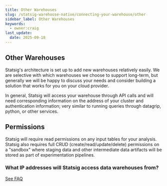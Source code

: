 ```yaml
---
title: Other Warehouses
slug: /statsig-warehouse-native/connecting-your-warehouse/other
sidebar_label: Other Warehouses
keywords:
  - owner:craig
last_update:
  date: 2025-09-18
---
```


## Other Warehouses

Statsig's architecture is set up to add new warehouses relatively easily. We are selective with which warehouses we choose to support long-term, but generally we will be happy to discuss your needs and consider building a solution that works for you on your cloud provider.

In general, Statsig will access your warehouse through API calls and will need corresponding information on the address of your cluster and authentication information; very similar to running queries through datagrip, python, or other services.

## Permissions

Statsig will require read permissions on any input tables for your analysis. Statsig also requires full CRUD (create/read/update/delete) permissions on a "sandbox" where staging data and other intermediate data artifacts will be stored as part of experimentation pipelines.

### What IP addresses will Statsig access data warehouses from?

[See FAQ](/data-warehouse-ingestion/faq#what-ip-addresses-will-statsig-access-data-warehouses-from)
